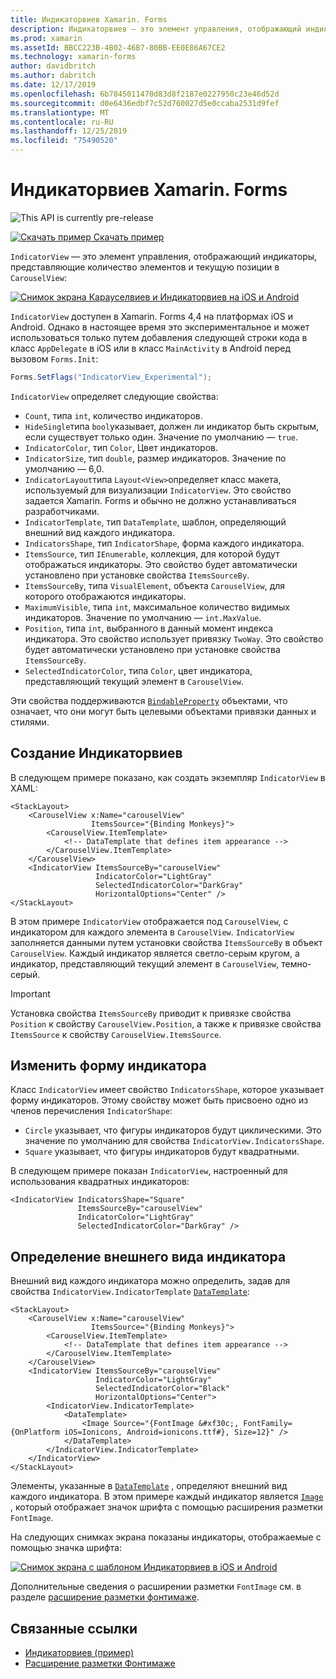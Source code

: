 ```yaml
---
title: Индикаторвиев Xamarin. Forms
description: Индикаторвиев — это элемент управления, отображающий индикаторы, представляющие количество элементов и текущую позиции в Карауселвиев.
ms.prod: xamarin
ms.assetId: BBCC223B-4B02-46B7-80BB-EE0E86A67CE2
ms.technology: xamarin-forms
author: davidbritch
ms.author: dabritch
ms.date: 12/17/2019
ms.openlocfilehash: 6b7845011470d83d8f2187e0227950c23e46d52d
ms.sourcegitcommit: d0e6436edbf7c52d760027d5e0ccaba2531d9fef
ms.translationtype: MT
ms.contentlocale: ru-RU
ms.lasthandoff: 12/25/2019
ms.locfileid: "75490520"
---
```

# <a name="xamarinforms-indicatorview"></a>Индикаторвиев Xamarin. Forms

![](~/media/shared/preview.png "This API is currently pre-release")

[![Скачать пример](~/media/shared/download.png) Скачать пример](https://docs.microsoft.com/samples/xamarin/xamarin-forms-samples/userinterface-indicatorviewdemos/)

`IndicatorView` — это элемент управления, отображающий индикаторы, представляющие количество элементов и текущую позиции в `CarouselView`:

[![Снимок экрана Карауселвиев и Индикаторвиев на iOS и Android](indicatorview-images/circles.png "Индикаторвиев круги")](indicatorview-images/circles-large.png#lightbox "Индикаторвиев круги")

`IndicatorView` доступен в Xamarin. Forms 4,4 на платформах iOS и Android. Однако в настоящее время это экспериментальное и может использоваться только путем добавления следующей строки кода в класс `AppDelegate` в iOS или в класс `MainActivity` в Android перед вызовом `Forms.Init`:

```csharp
Forms.SetFlags("IndicatorView_Experimental");
```

`IndicatorView` определяет следующие свойства:

- `Count`, типа `int`, количество индикаторов.
- `HideSingle`типа `bool`указывает, должен ли индикатор быть скрытым, если существует только один. Значение по умолчанию — `true`.
- `IndicatorColor`, тип `Color`, Цвет индикаторов.
- `IndicatorSize`, тип `double`, размер индикаторов. Значение по умолчанию — 6,0.
- `IndicatorLayout`типа `Layout<View>`определяет класс макета, используемый для визуализации `IndicatorView`. Это свойство задается Xamarin. Forms и обычно не должно устанавливаться разработчиками.
- `IndicatorTemplate`, тип `DataTemplate`, шаблон, определяющий внешний вид каждого индикатора.
- `IndicatorsShape`, тип `IndicatorShape`, форма каждого индикатора.
- `ItemsSource`, тип `IEnumerable`, коллекция, для которой будут отображаться индикаторы. Это свойство будет автоматически установлено при установке свойства `ItemsSourceBy`.
- `ItemsSourceBy`, типа `VisualElement`, объекта `CarouselView`, для которого отображаются индикаторы.
- `MaximumVisible`, типа `int`, максимальное количество видимых индикаторов. Значение по умолчанию — `int.MaxValue`.
- `Position`, типа `int`, выбранного в данный момент индекса индикатора. Это свойство использует привязку `TwoWay`. Это свойство будет автоматически установлено при установке свойства `ItemsSourceBy`.
- `SelectedIndicatorColor`, типа `Color`, цвет индикатора, представляющий текущий элемент в `CarouselView`.

Эти свойства поддерживаются [`BindableProperty`](xref:Xamarin.Forms.BindableProperty) объектами, что означает, что они могут быть целевыми объектами привязки данных и стилями.

## <a name="create-an-indicatorview"></a>Создание Индикаторвиев

В следующем примере показано, как создать экземпляр `IndicatorView` в XAML:

```xaml
<StackLayout>
    <CarouselView x:Name="carouselView"
                  ItemsSource="{Binding Monkeys}">
        <CarouselView.ItemTemplate>
            <!-- DataTemplate that defines item appearance -->
        </CarouselView.ItemTemplate>
    </CarouselView>
    <IndicatorView ItemsSourceBy="carouselView"
                   IndicatorColor="LightGray"
                   SelectedIndicatorColor="DarkGray"
                   HorizontalOptions="Center" />
</StackLayout>
```

В этом примере `IndicatorView` отображается под `CarouselView`, с индикатором для каждого элемента в `CarouselView`. `IndicatorView` заполняется данными путем установки свойства `ItemsSourceBy` в объект `CarouselView`. Каждый индикатор является светло-серым кругом, а индикатор, представляющий текущий элемент в `CarouselView`, темно-серый.

> [!IMPORTANT]
> Установка свойства `ItemsSourceBy` приводит к привязке свойства `Position` к свойству `CarouselView.Position`, а также к привязке свойства `ItemsSource` к свойству `CarouselView.ItemsSource`.

## <a name="change-indicator-shape"></a>Изменить форму индикатора

Класс `IndicatorView` имеет свойство `IndicatorsShape`, которое указывает форму индикаторов. Этому свойству может быть присвоено одно из членов перечисления `IndicatorShape`:

- `Circle` указывает, что фигуры индикаторов будут циклическими. Это значение по умолчанию для свойства `IndicatorView.IndicatorsShape`.
- `Square` указывает, что фигуры индикаторов будут квадратными.

В следующем примере показан `IndicatorView`, настроенный для использования квадратных индикаторов:

```xaml
<IndicatorView IndicatorsShape="Square"
               ItemsSourceBy="carouselView"
               IndicatorColor="LightGray"
               SelectedIndicatorColor="DarkGray" />
```

## <a name="define-indicator-appearance"></a>Определение внешнего вида индикатора

Внешний вид каждого индикатора можно определить, задав для свойства `IndicatorView.IndicatorTemplate` [`DataTemplate`](xref:Xamarin.Forms.DataTemplate):

```xaml
<StackLayout>
    <CarouselView x:Name="carouselView"
                  ItemsSource="{Binding Monkeys}">
        <CarouselView.ItemTemplate>
            <!-- DataTemplate that defines item appearance -->
        </CarouselView.ItemTemplate>
    </CarouselView>
    <IndicatorView ItemsSourceBy="carouselView"
                   IndicatorColor="LightGray"
                   SelectedIndicatorColor="Black"
                   HorizontalOptions="Center">
        <IndicatorView.IndicatorTemplate>
            <DataTemplate>
                <Image Source="{FontImage &#xf30c;, FontFamily={OnPlatform iOS=Ionicons, Android=ionicons.ttf#}, Size=12}" />
            </DataTemplate>
        </IndicatorView.IndicatorTemplate>
    </IndicatorView>
</StackLayout>
```

Элементы, указанные в [`DataTemplate`](xref:Xamarin.Forms.DataTemplate) , определяют внешний вид каждого индикатора. В этом примере каждый индикатор является [`Image`](xref:Xamarin.Forms.Image) , который отображает значок шрифта с помощью расширения разметки `FontImage`.

На следующих снимках экрана показаны индикаторы, отображаемые с помощью значка шрифта:

[![Снимок экрана с шаблоном Индикаторвиев в iOS и Android](indicatorview-images/templated.png "Шаблонные Индикаторвиев")](indicatorview-images/templated-large.png#lightbox "Шаблонные Индикаторвиев")

Дополнительные сведения о расширении разметки `FontImage` см. в разделе [расширение разметки фонтимаже](~/xamarin-forms/xaml/markup-extensions/consuming.md#fontimage-markup-extension).

## <a name="related-links"></a>Связанные ссылки

- [Индикаторвиев (пример)](https://docs.microsoft.com/samples/xamarin/xamarin-forms-samples/userinterface-indicatorviewdemos/)
- [Расширение разметки Фонтимаже](~/xamarin-forms/xaml/markup-extensions/consuming.md#fontimage-markup-extension)
